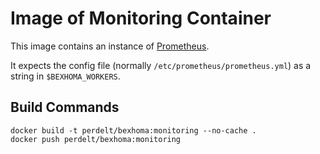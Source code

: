 # Image of Monitoring Container

This image contains an instance of [Prometheus](https://prometheus.io/).

It expects the config file (normally `/etc/prometheus/prometheus.yml`) as a string in `$BEXHOMA_WORKERS`.

## Build Commands

```
docker build -t perdelt/bexhoma:monitoring --no-cache .
docker push perdelt/bexhoma:monitoring
```
